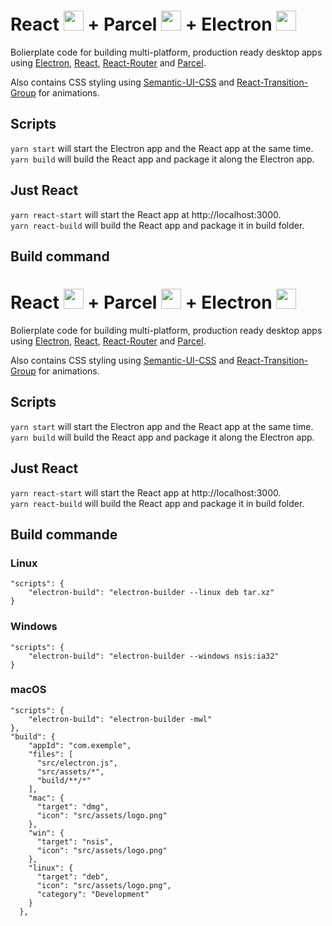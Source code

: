 # React <img src="https://cdn4.iconfinder.com/data/icons/logos-3/600/React.js_logo-32.png" width=32> + Parcel <img src="https://parceljs.org/assets/parcel@2x.png" width=32> + Electron <img src="https://electronjs.org/images/favicon.ico" width="32">

Bolierplate code for building multi-platform, production ready desktop apps using [Electron](https://electronjs.org/), [React](https://reactjs.irg), [React-Router](https://reacttraining.com/react-router/web/guides/quick-start) and [Parcel](https://parceljs.org/).

Also contains CSS styling using [Semantic-UI-CSS](https://github.com/Semantic-Org/Semantic-UI-CSS) and [React-Transition-Group](https://reactcommunity.org/react-transition-group/) for animations.

## Scripts

`yarn start` will start the Electron app and the React app at the same time.  
`yarn build` will build the React app and package it along the Electron app.

## Just React

`yarn react-start` will start the React app at http://localhost:3000.  
`yarn react-build` will build the React app and package it in build folder.

## Build command

# React <img src="https://cdn4.iconfinder.com/data/icons/logos-3/600/React.js_logo-32.png" width=32> + Parcel <img src="https://parceljs.org/assets/parcel@2x.png" width=32> + Electron <img src="https://electronjs.org/images/favicon.ico" width="32">

Bolierplate code for building multi-platform, production ready desktop apps using [Electron](https://electronjs.org/), [React](https://reactjs.irg), [React-Router](https://reacttraining.com/react-router/web/guides/quick-start) and [Parcel](https://parceljs.org/).

Also contains CSS styling using [Semantic-UI-CSS](https://github.com/Semantic-Org/Semantic-UI-CSS) and [React-Transition-Group](https://reactcommunity.org/react-transition-group/) for animations.

## Scripts

`yarn start` will start the Electron app and the React app at the same time.  
`yarn build` will build the React app and package it along the Electron app.

## Just React

`yarn react-start` will start the React app at http://localhost:3000.  
`yarn react-build` will build the React app and package it in build folder.

## Build commande

### Linux
```json=
"scripts": {
    "electron-build": "electron-builder --linux deb tar.xz"
}
```

### Windows
```json=
"scripts": {
    "electron-build": "electron-builder --windows nsis:ia32"
}
```

### macOS
```json=
"scripts": {
    "electron-build": "electron-builder -mwl"
},
"build": {
    "appId": "com.exemple",
    "files": [
      "src/electron.js",
      "src/assets/*",
      "build/**/*"
    ],
    "mac": {
      "target": "dmg",
      "icon": "src/assets/logo.png"
    },
    "win": {
      "target": "nsis",
      "icon": "src/assets/logo.png"
    },
    "linux": {
      "target": "deb",
      "icon": "src/assets/logo.png",
      "category": "Development"
    }
  },
```

